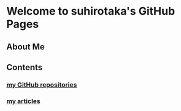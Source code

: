 # Welcome to suhirotaka's GitHub Pages

## About Me

## Contents
### [my GitHub repositories](github_repositories)
### [my articles](article_contributions)
